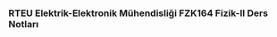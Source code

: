 ### RTEU Elektrik-Elektronik Mühendisliği FZK164 Fizik-II Ders Notları

[](https://mehmetbati.github.io/fizik-2-ders-notlari/)
